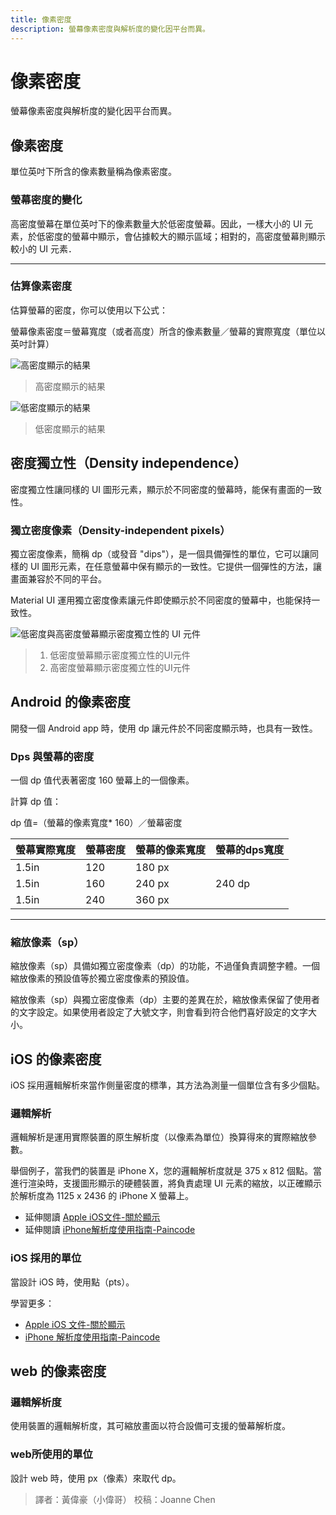 ```yaml
---
title: 像素密度
description: 螢幕像素密度與解析度的變化因平台而異。
---
```

<!-- markdownlint-disable MD024 -->
<!-- markdownlint-disable MD025 -->
<!-- markdownlint-disable MD033 -->

# 像素密度

螢幕像素密度與解析度的變化因平台而異。

## 像素密度

單位英吋下所含的像素數量稱為像素密度。

### 螢幕密度的變化

高密度螢幕在單位英吋下的像素數量大於低密度螢幕。因此，一樣大小的 UI 元素，於低密度的螢幕中顯示，會佔據較大的顯示區域；相對的，高密度螢幕則顯示較小的 UI 元素．

---

### 估算像素密度

估算螢幕的密度，你可以使用以下公式：

螢幕像素密度＝螢幕寬度（或者高度）所含的像素數量／螢幕的實際寬度（單位以英吋計算）

![高密度顯示的結果](https://lh3.googleusercontent.com/NXbwdWYdlNMs5HA7tv-CCTtIiW2-96XHMpydZ4_M7SxFSMx2KYug3z-nBBQXGGhC0JVxhrL6CX0yP2fdzoXC4t783uzqFC_xQAM8JIM=w1064-v0)

> 高密度顯示的結果

![低密度顯示的結果](https://lh3.googleusercontent.com/RNAucz3HiKbTVhEz1fUBJzTorwRhe0-f4Y37WeLiojhoI2dhwDWo-afpOt6drgIjA99AgEtg1_NEgvc-hfnVUocGkwsKKYCwSV0h=w1064-v0)

> 低密度顯示的結果

## 密度獨立性（Density independence）

密度獨立性讓同樣的 UI 圖形元素，顯示於不同密度的螢幕時，能保有畫面的一致性。

### 獨立密度像素（Density-independent pixels）

獨立密度像素，簡稱 dp（或發音 "dips"），是一個具備彈性的單位，它可以讓同樣的 UI 圖形元素，在任意螢幕中保有顯示的一致性。它提供一個彈性的方法，讓畫面兼容於不同的平台。

Material UI 運用獨立密度像素讓元件即使顯示於不同密度的螢幕中，也能保持一致性。

![低密度與高密度螢幕顯示密度獨立性的 UI 元件](https://lh3.googleusercontent.com/_SO3kwOpx8F0MzIkb0z0q7paNqPMK3v_wtL7Es1oBKdN__aejeV5gw261UX1XST6refOBlbOaNwXvPaO-PKGRUiZX_moClbcYA_Q=w1064-v0)

> 1. 低密度螢幕顯示密度獨立性的UI元件
> 2. 高密度螢幕顯示密度獨立性的UI元件

## Android 的像素密度

開發一個 Android app 時，使用 dp 讓元件於不同密度顯示時，也具有一致性。

### Dps 與螢幕的密度

一個 dp 值代表著密度 160 螢幕上的一個像素。

計算 dp 值：

dp 值=（螢幕的像素寬度* 160）／螢幕密度

| 螢幕實際寬度 | 螢幕密度 | 螢幕的像素寬度 |螢幕的dps寬度 |
| -------- | -------- | -------- |-------- |
| 1.5in     | 120     | 180 px     |     |
| 1.5in     | 160     | 240 px     | 240 dp     |
| 1.5in     | 240     | 360 px     |     |

---

### 縮放像素（sp）

縮放像素（sp）具備如獨立密度像素（dp）的功能，不過僅負責調整字體。一個縮放像素的預設值等於獨立密度像素的預設值。

縮放像素（sp）與獨立密度像素（dp）主要的差異在於，縮放像素保留了使用者的文字設定。如果使用者設定了大號文字，則會看到符合他們喜好設定的文字大小。

## iOS 的像素密度

iOS 採用邏輯解析來當作側量密度的標準，其方法為測量一個單位含有多少個點。

### 邏輯解析

邏輯解析是運用實際裝置的原生解析度（以像素為單位）換算得來的實際縮放參數。

舉個例子，當我們的裝置是 iPhone X，您的邏輯解析度就是 375 x 812 個點。當進行渲染時，支援圖形顯示的硬體裝置，將負責處理 UI 元素的縮放，以正確顯示於解析度為 1125 x 2436 的 iPhone X 螢幕上。

- 延伸閱讀 [Apple iOS文件-關於顯示](https://developer.apple.com/library/content/documentation/DeviceInformation/Reference/iOSDeviceCompatibility/Displays/Displays.html)
- 延伸閱讀 [iPhone解析度使用指南-Paincode](https://www.paintcodeapp.com/news/ultimate-guide-to-iphone-resolutions)

### iOS 採用的單位

當設計 iOS 時，使用點（pts）。

學習更多：

- [Apple iOS 文件-關於顯示](https://developer.apple.com/library/content/documentation/DeviceInformation/Reference/iOSDeviceCompatibility/Displays/Displays.html)
- [iPhone 解析度使用指南-Paincode](https://www.paintcodeapp.com/news/ultimate-guide-to-iphone-resolutions)

## web 的像素密度

### 邏輯解析度

使用裝置的邏輯解析度，其可縮放畫面以符合設備可支援的螢幕解析度。

### web所使用的單位

設計 web 時，使用 px（像素）來取代 dp。

> 譯者：黃偉豪（小偉哥）
> 校稿：Joanne Chen
